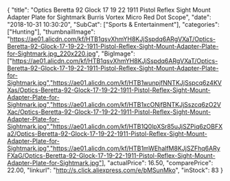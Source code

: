 {
	"title": "Optics Beretta 92 Glock 17 19 22 1911 Pistol Reflex Sight Mount Adapter Plate for Sightmark Burris Vortex Micro Red Dot Scope",
	"date": "2018-10-31 10:30:20",
	"SubCat": ["Sports & Entertainment"],
	"categories": ["Hunting"],
	"thumbnailImage": "https://ae01.alicdn.com/kf/HTB1qsvXhmYH8KJjSspdq6ARgVXaT/Optics-Beretta-92-Glock-17-19-22-1911-Pistol-Reflex-Sight-Mount-Adapter-Plate-for-Sightmark.jpg_220x220.jpg",
	"BigImage": ["https://ae01.alicdn.com/kf/HTB1qsvXhmYH8KJjSspdq6ARgVXaT/Optics-Beretta-92-Glock-17-19-22-1911-Pistol-Reflex-Sight-Mount-Adapter-Plate-for-Sightmark.jpg","https://ae01.alicdn.com/kf/HTB1wunpjfNNTKJjSspcq6z4KVXas/Optics-Beretta-92-Glock-17-19-22-1911-Pistol-Reflex-Sight-Mount-Adapter-Plate-for-Sightmark.jpg","https://ae01.alicdn.com/kf/HTB1xcONjfBNTKJjSszcq6zO2VXac/Optics-Beretta-92-Glock-17-19-22-1911-Pistol-Reflex-Sight-Mount-Adapter-Plate-for-Sightmark.jpg","https://ae01.alicdn.com/kf/HTB1Q0lpXSr85uJjSZPiq6zOBFXa2/Optics-Beretta-92-Glock-17-19-22-1911-Pistol-Reflex-Sight-Mount-Adapter-Plate-for-Sightmark.jpg","https://ae01.alicdn.com/kf/HTB1mWEhalfM8KJjSZFhq6ARyFXaG/Optics-Beretta-92-Glock-17-19-22-1911-Pistol-Reflex-Sight-Mount-Adapter-Plate-for-Sightmark.jpg"],
	"actualPrice": 16.50,
	"comparePrice": 22.00,
	"linkurl": "http://s.click.aliexpress.com/e/bMSunMko",
	"inStock": 83
}
